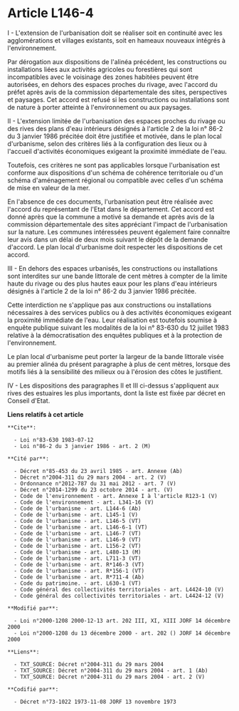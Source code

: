 # Article L146-4

I - L'extension de l'urbanisation doit se réaliser soit en continuité avec les agglomérations et villages existants, soit en
hameaux nouveaux intégrés à l'environnement.

Par dérogation aux dispositions de l'alinéa précédent, les constructions ou installations liées aux activités agricoles ou
forestières qui sont incompatibles avec le voisinage des zones habitées peuvent être autorisées, en dehors des espaces
proches du rivage, avec l'accord du préfet après avis de la commission départementale des sites, perspectives et paysages.
Cet accord est refusé si les constructions ou installations sont de nature à porter atteinte à l'environnement ou aux
paysages.

II - L'extension limitée de l'urbanisation des espaces proches du rivage ou des rives des plans d'eau intérieurs désignés à
l'article 2 de la loi n° 86-2 du 3 janvier 1986 précitée doit être justifiée et motivée, dans le plan local d'urbanisme,
selon des critères liés à la configuration des lieux ou à l'accueil d'activités économiques exigeant la proximité immédiate
de l'eau.

Toutefois, ces critères ne sont pas applicables lorsque l'urbanisation est conforme aux dispositions d'un schéma de cohérence
territoriale ou d'un schéma d'aménagement régional ou compatible avec celles d'un schéma de mise en valeur de la mer.

En l'absence de ces documents, l'urbanisation peut être réalisée avec l'accord du représentant de l'Etat dans le département.
Cet accord est donné après que la commune a motivé sa demande et après avis de la commission départementale des sites
appréciant l'impact de l'urbanisation sur la nature. Les communes intéressées peuvent également faire connaître leur avis
dans un délai de deux mois suivant le dépôt de la demande d'accord. Le plan local d'urbanisme doit respecter les dispositions
de cet accord.

III - En dehors des espaces urbanisés, les constructions ou installations sont interdites sur une bande littorale de cent
mètres à compter de la limite haute du rivage ou des plus hautes eaux pour les plans d'eau intérieurs désignés à l'article 2
de la loi n° 86-2 du 3 janvier 1986 précitée.

Cette interdiction ne s'applique pas aux constructions ou installations nécessaires à des services publics ou à des activités
économiques exigeant la proximité immédiate de l'eau. Leur réalisation est toutefois soumise à enquête publique suivant les
modalités de la loi n° 83-630 du 12 juillet 1983 relative à la démocratisation des enquêtes publiques et à la protection de
l'environnement.

Le plan local d'urbanisme peut porter la largeur de la bande littorale visée au premier alinéa du présent paragraphe à plus
de cent mètres, lorsque des motifs liés à la sensibilité des milieux ou à l'érosion des côtes le justifient.

IV - Les dispositions des paragraphes II et III ci-dessus s'appliquent aux rives des estuaires les plus importants, dont la
liste est fixée par décret en Conseil d'Etat.

**Liens relatifs à cet article**

	**Cite**:

	  - Loi n°83-630 1983-07-12
	  - Loi n°86-2 du 3 janvier 1986 - art. 2 (M)

	**Cité par**:

	  - Décret n°85-453 du 23 avril 1985 - art. Annexe (Ab)
	  - Décret n°2004-311 du 29 mars 2004 - art. 2 (V)
	  - Ordonnance n°2012-787 du 31 mai 2012 - art. 7 (V)
	  - Décret n°2014-1299 du 23 octobre 2014 - art. (V)
	  - Code de l'environnement - art. Annexe I à l'article R123-1 (V)
	  - Code de l'environnement - art. L341-16 (V)
	  - Code de l'urbanisme - art. L144-6 (Ab)
	  - Code de l'urbanisme - art. L145-1 (V)
	  - Code de l'urbanisme - art. L146-5 (VT)
	  - Code de l'urbanisme - art. L146-6-1 (VT)
	  - Code de l'urbanisme - art. L146-7 (VT)
	  - Code de l'urbanisme - art. L146-9 (VT)
	  - Code de l'urbanisme - art. L156-2 (VT)
	  - Code de l'urbanisme - art. L480-13 (M)
	  - Code de l'urbanisme - art. L711-3 (VT)
	  - Code de l'urbanisme - art. R*146-3 (VT)
	  - Code de l'urbanisme - art. R*156-1 (VT)
	  - Code de l'urbanisme - art. R*711-4 (Ab)
	  - Code du patrimoine. - art. L630-1 (VT)
	  - Code général des collectivités territoriales - art. L4424-10 (V)
	  - Code général des collectivités territoriales - art. L4424-12 (V)

	**Modifié par**:

	  - Loi n°2000-1208 2000-12-13 art. 202 III, XI, XIII JORF 14 décembre 2000
	  - Loi n°2000-1208 du 13 décembre 2000 - art. 202 () JORF 14 décembre 2000

	**Liens**:

	  - TXT_SOURCE: Décret n°2004-311 du 29 mars 2004
	  - TXT_SOURCE: Décret n°2004-311 du 29 mars 2004 - art. 1 (Ab)
	  - TXT_SOURCE: Décret n°2004-311 du 29 mars 2004 - art. 2 (V)

	**Codifié par**:

	  - Décret n°73-1022 1973-11-08 JORF 13 novembre 1973
